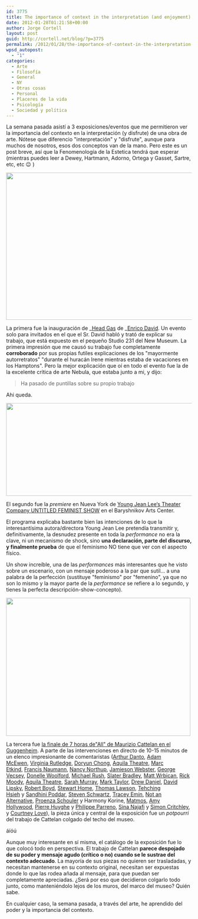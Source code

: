 ```yaml
---
id: 3775
title: The importance of context in the interpretation (and enjoyment) of a work of art
date: 2012-01-28T01:21:58+00:00
author: Jorge Cortell
layout: post
guid: http://cortell.net/blog/?p=3775
permalink: /2012/01/28/the-importance-of-context-in-the-interpretation-and-enjoyment-of-a-work-of-art/
wpsd_autopost:
  - "1"
categories:
  - Arte
  - Filosofí­a
  - General
  - NY
  - Otras cosas
  - Personal
  - Placeres de la vida
  - Psicología
  - Sociedad y polí­tica
---
```

La semana pasada asistí a 3 exposiciones/eventos que me permitieron ver la importancia del contexto en la interpretación (y disfrute) de una obra de arte. Nótese que diferencio "interpretación" y "disfrute", aunque para muchos de nosotros, esos dos conceptos van de la mano. Pero este es un post breve, así que la Fenomenología de la Estetica tendrá que esperar (mientras puedes leer a Dewey, Hartmann, Adorno, Ortega y Gasset, Sartre, etc, etc 😉 )

<img title="Enrico David" src="http://www.globalgraphica.com/wp-content/uploads/2012/01/head-gas-enrico-david-new-museum-new-york-city-artists-2012-2.jpg" alt="" width="535" height="400" />

La primera fue la inauguración de _<a title="http://www.newmuseum.org/exhibitions/456" href="http://www.newmuseum.org/exhibitions/456" target="_blank">Head Gas</a> de _<a title="http://www.newmuseum.org/exhibitions/456" href="http://www.newmuseum.org/exhibitions/456" target="_blank">Enrico David</a>. Un evento solo para invitados en el que el Sr. David habló y trató de explicar su trabajo, que está expuesto en el pequeño Studio 231 del New Museum. La primera impresión que me causó su trabajo fue completamente **corroborado** por sus propias futiles explicaciones de los "mayormente autorretratos" "durante el huracán Irene mientras estaba de vacaciones en los Hamptons". Pero la mejor explicación que oí en todo el evento fue la de la excelente crítica de arte Nebula, que estaba junto a mi, y dijo:

> Ha pasado de puntillas sobre su propio trabajo

Ahi queda.

<img class="aligncenter" title="Untitled" src="http://www.bacnyc.org/images/uploads/LgEvent_YJLUTFS_02.jpg" alt="" width="620" height="252" />

El segundo fue la _premiere_ en Nueva York de <a title="http://www.bacnyc.org/events/performances/yjl" href="http://www.bacnyc.org/events/performances/yjl" target="_blank">Young Jean Lee‘s Theater Company UNTITLED FEMINIST SHOW</a> en el Baryshnikov Arts Center.

El programa explicaba bastante bien las intenciones de lo que la interesantísima autora/directora Young Jean Lee pretendía transmitir y, definitivamente, la desnudez presente en toda la _performance_ no era la clave, ni un mecanismo de shock, sino **una declaración, parte del discurso, y finalmente prueba** de que el feminismo NO tiene que ver con el aspecto físico.

Un show increíble, una de las _performances_ más interesantes que he visto sobre un escenario, con un mensaje poderoso a la par que sutil... a una palabra de la perfección (sustituye "feminismo" por "femenino", ya que no son lo mismo y la mayor parte de la _performance_ se refiere a lo segundo, y tienes la perfecta descripción-show-concepto).

<img title="Cattelan" src="https://lh4.googleusercontent.com/-IOlQ27A-ygI/TxuWZYD3-TI/AAAAAAAAANQ/3XwdkOjAyfA/w500-h375-k/20120121_233608.jpg" alt="" width="500" height="375" />

La tercera fue <a title="http://www.guggenheim.org/new-york/press-room/news/4430-the-guggenheim-organizes-seven-hour-finale-for-maurizio-cattelan-all-" href="http://www.guggenheim.org/new-york/press-room/news/4430-the-guggenheim-organizes-seven-hour-finale-for-maurizio-cattelan-all-" target="_blank">la finale de 7 horas de"All" de Maurizio Cattelan en el Guggenheim</a>. A parte de las intervenciones en directo de 10-15 minutos de un elenco impresionante de comentaristas ([Arthur Danto](http://www.guggenheim.org/new-york/press-room/news/4434#Danto ""), [Adam McEwen](http://www.guggenheim.org/new-york/press-room/news/4434#McEwen ""), [Virginia Rutledge](http://www.guggenheim.org/new-york/press-room/news/4434#Rutledge ""), [Doryun Chong](http://www.guggenheim.org/new-york/press-room/news/4434#Chong ""), [Aquila Theatre](http://www.guggenheim.org/new-york/press-room/news/4434#Aquila ""), [Marc Etkind](http://www.guggenheim.org/new-york/press-room/news/4434#Etkind ""), [Francis Naumann](http://www.guggenheim.org/new-york/press-room/news/4434#Naumann ""), [Nancy Northup](http://www.guggenheim.org/new-york/press-room/news/4434#Northup ""), [Jamieson Webster](http://www.guggenheim.org/new-york/press-room/news/4434#Webster ""), [George Vecsey](http://www.guggenheim.org/new-york/press-room/news/4434#Vecsey ""), [Donelle Woolford](http://www.guggenheim.org/new-york/press-room/news/4434#Woolford ""), [Michael Rush](http://www.guggenheim.org/new-york/press-room/news/4434#Rush ""), [Slater Bradley](http://www.guggenheim.org/new-york/press-room/news/4434#Bradley ""), [Matt Wrbican](http://www.guggenheim.org/new-york/press-room/news/4434#Wrbican ""), [Rick Moody](http://www.guggenheim.org/new-york/press-room/news/4434#Moody ""), [Aquila Theatre](http://www.guggenheim.org/new-york/press-room/news/4434#Aquila ""), [Sarah Murray](http://www.guggenheim.org/new-york/press-room/news/4434#Murray ""), [Mark Taylor](http://www.guggenheim.org/new-york/press-room/news/4434#Taylor ""), [Drew Daniel](http://www.guggenheim.org/new-york/press-room/news/4434#Daniel ""), [David Lipsky](http://www.guggenheim.org/new-york/press-room/news/4434#Lipsky ""), [Robert Boyd](http://www.guggenheim.org/new-york/press-room/news/4434#Boyd ""), [Stewart Home](http://www.guggenheim.org/new-york/press-room/news/4434#Home ""), [Thomas Lawson](http://www.guggenheim.org/new-york/press-room/news/4434#Lawson ""), [Tehching Hsieh](http://www.guggenheim.org/new-york/press-room/news/4434#Hsieh "") y [Sandhini Poddar](http://www.guggenheim.org/new-york/press-room/news/4434#Poddar ""), [Steven Schwartz](http://www.guggenheim.org/new-york/press-room/news/4434#Schwartz ""), [Tracey Emin](http://www.guggenheim.org/new-york/press-room/news/4434#Emin ""), [Not an Alternative](http://www.guggenheim.org/new-york/press-room/news/4434#NotanAlternative ""), [Proenza Schouler](http://www.guggenheim.org/new-york/press-room/news/4434#ProenzaSchouler "") y Harmony Korine, [Matmos](http://www.guggenheim.org/new-york/press-room/news/4434#Matmos ""), [Amy Hollywood](http://www.guggenheim.org/new-york/press-room/news/4434#Hollywood ""), [Pierre Huyghe](http://www.guggenheim.org/new-york/press-room/news/4434#Huyghe "") y [Philippe Parreno](http://www.guggenheim.org/new-york/press-room/news/4434#Parreno ""), [Sina Najafi](http://www.guggenheim.org/new-york/press-room/news/4434#Najafi "") y [Simon Critchley](http://www.guggenheim.org/new-york/press-room/news/4434#Critchley ""), y [Courtney Love](http://www.guggenheim.org/new-york/press-room/news/4434#Love "")), la pieza única y central de la exposición fue un _potpourri_ del trabajo de Cattelan colgado del techo del museo.

áíóú

Aunque muy interesante en sí misma, el catálogo de la exposición fue lo que colocó todo en perspectiva. El trabajo de Cattelan **parece despojado de su poder y mensaje agudo (crítico o no) cuando se le sustrae del contexto adecuado**. La mayoría de sus piezas no quieren ser trasladadas, y necesitan mantenerse en su contexto original, necesitan ser expuestas donde lo que las rodea añada al mensaje, para que puedan ser completamente apreciadas. ¿Será por eso que decidieron colgarlo todo junto, como manteniéndolo lejos de los muros, del marco del museo? Quién sabe.

En cualquier caso, la semana pasada, a través del arte, he aprendido del poder y la importancia del contexto.